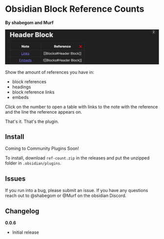 # Obsidian Block Reference Counts
**By shabegom and Murf**

![](img/readme.png)

Show the amount of references you have in:
- block references
- headings
- block reference links
- embeds

Click on the number to open a table with links to the note with the reference and the line the reference appears on.

That's it. That's the plugin.

## Install

Coming to Community Plugins Soon!  

To install, download `ref-count.zip` in the releases and put the unzipped folder in `.obsidian/plugins`.

## Issues

If you run into a bug, please submit an issue. If you have any questions reach out to @shabegom or @Murf on the obsidian Discord.

## Changelog

**0.0.6**
- Initial release